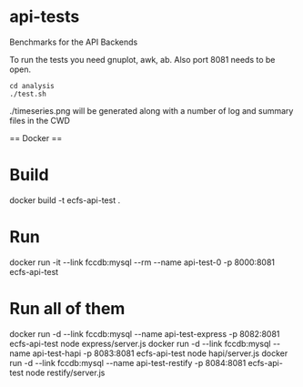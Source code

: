 api-tests
=========

Benchmarks for the API Backends

To run the tests you need gnuplot, awk, ab.  Also port 8081 needs to be open.

```
cd analysis
./test.sh
```

./timeseries.png will be generated along with a number of log and summary files in the CWD

== Docker ==

# Build

docker build -t ecfs-api-test .

# Run

docker run -it --link fccdb:mysql --rm --name api-test-0 -p 8000:8081 ecfs-api-test

# Run all of them 

docker run -d --link fccdb:mysql --name api-test-express -p 8082:8081 ecfs-api-test node express/server.js
docker run -d --link fccdb:mysql --name api-test-hapi    -p 8083:8081 ecfs-api-test node hapi/server.js
docker run -d --link fccdb:mysql --name api-test-restify -p 8084:8081 ecfs-api-test node restify/server.js
